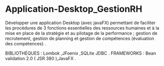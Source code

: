 # Application-Desktop_GestionRH
Développer une application Desktop (avec javaFX) permettant de faciliter les procédures de 3 fonctions essentielles des ressources humaines et à la mise en place de la stratégie 
et au pilotage de la performance ; gestion de recrutement, gestion de planning et gestion de compétences (évaluation des compétences) .

BIBLIOTHÉQUES : Lombok ,JFoenix ,SQLite JDBC .
FRAMEWORKS : Bean validation 2.0 ( JSR 380 ),JavaFX .

